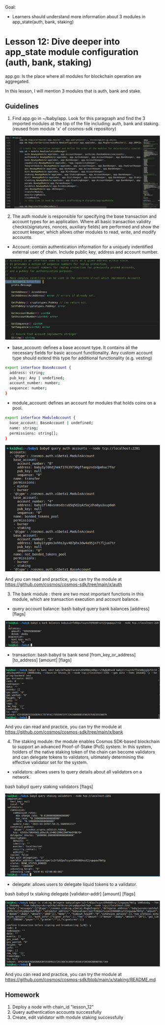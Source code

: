 Goal:
* Learners should understand more information about 3 modules in app_state(auth, bank, staking)

# Lesson 12: Dive deeper into app_state module configuration (auth, bank, staking)

app.go: Is the place where all modules for blockchain operation are aggregated.   

In this lesson, I will mention 3 modules that is auth, bank and stake.

## Guidelines

1. Find app.go in ~/baby/app. Look for this paragraph and find the 3 imported modules at the top of the file including: auth, bank and staking. (reused from module 'x' of cosmos-sdk repository)

![client configuration](images/app_state.png)

2. The auth module is responsible for specifying the base transaction and account types for an application. Where all basic transaction validity checks(signatures, nonces, auxiliary fields) are performed and show the account keeper, which allows other modules to read, write, and modify accounts.
* Account: contain authentication information for a uniquely indentified external user of chain. Include public key, address and account number.

![client configuration](images/account_interface.png)

* base_account: defines a base account type. It contains all the necessary fields for basic account functionality. Any custom account type should extend this type for additional functionality (e.g. vesting)
```bash
export interface BaseAccount {
  address: string;
  pub_key: Any | undefined;
  account_number: number;
  sequence: number;
}
```

* module_account: defines an account for modules that holds coins on a pool.
```bash
export interface ModuleAccount {
  base_account: BaseAccount | undefined;
  name: string;
  permissions: string[];
}
```

![client configuration](images/auth_account.png)

And you can read and practice, you can try the module at https://github.com/cosmos/cosmos-sdk/tree/main/x/auth

3. The bank module : there are two most important functions in this module, which are transaction execution and account balance.

* query account balance: bash babyd query bank balances [address] [flags] 

![client configuration](images/query_bank.png)

* transaction: bash babyd tx bank send [from_key_or_address] [to_address] [amount] [flags]

![client configuration](images/tx_bank.png)

And you can read and practice, you can try the module at https://github.com/cosmos/cosmos-sdk/tree/main/x/bank

4. The staking module: the module enables Cosmos SDK-based blockchain to support an advanced Proof-of-Stake (PoS) system. In this system, holders of the native staking token of the chain can become validators and can delegate tokens to validators, ultimately determining the effective validator set for the system.

* validators: allows users to query details about all validators on a network.

bash babyd query staking validators [flags]

![client configuration](images/query_validators.png)

* delegate: allows users to delegate liquid tokens to a validator.

bash babyd tx staking delegate [validator-addr] [amount] [flags]

![client configuration](images/delegate.png)

And you can read and practice, you can try the module at https://github.com/cosmos/cosmos-sdk/blob/main/x/staking/README.md 


## Homework
1. Deploy a node with chain_id "lesson_12"
2. Query authentication accounts successfully
3. Create, edit validator with module staking successfully


